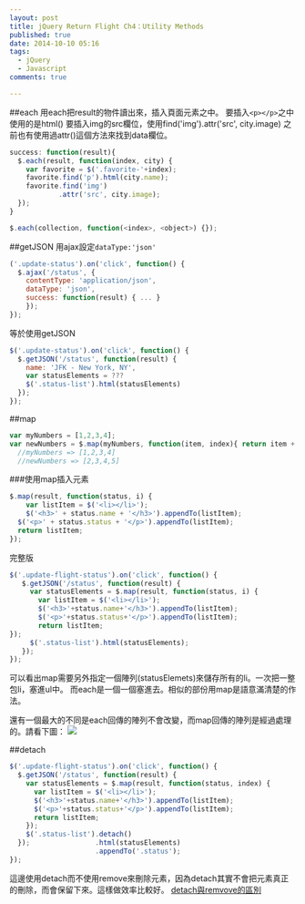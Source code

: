 ```yaml
---
layout: post
title: jQuery Return Flight Ch4：Utility Methods
published: true
date: 2014-10-10 05:16
tags:
  - jQuery
  - Javascript
comments: true

---
```

##each
用each把result的物件讀出來，插入頁面元素之中。
要插入`<p></p>`之中使用的是html()
要插入img的src欄位，使用find('img').attr('src', city.image)
之前也有使用過attr()這個方法來找到data欄位。
```js
success: function(result){
  $.each(result, function(index, city) {
    var favorite = $('.favorite-'+index);
    favorite.find('p').html(city.name);
    favorite.find('img')
            .attr('src', city.image);
  });
}
```

```js
$.each(collection, function(<index>, <object>) {});
```

##getJSON
用ajax設定```dataType:'json'```
```js
('.update-status').on('click', function() {
  $.ajax('/status', {
    contentType: 'application/json',
    dataType: 'json',
    success: function(result) { ... }
	});
});
```
等於使用getJSON
```js
$('.update-status').on('click', function() {
  $.getJSON('/status', function(result) {
    name: 'JFK - New York, NY',
    var statusElements = ???
    $('.status-list').html(statusElements)
  });
});
```

##map
```js
var myNumbers = [1,2,3,4];
var newNumbers = $.map(myNumbers, function(item, index){ return item + 1 });
  //myNumbers => [1,2,3,4]
  //newNumbers => [2,3,4,5]
```

###使用map插入元素
```js
$.map(result, function(status, i) {
	var listItem = $('<li></li>');
	$('<h3>' + status.name + '</h3>').appendTo(listItem);
  $('<p>' + status.status + '</p>').appendTo(listItem);
  return listItem;
});
```
完整版
```js
$('.update-flight-status').on('click', function() {
   $.getJSON('/status', function(result) {
     var statusElements = $.map(result, function(status, i) {
       var listItem = $('<li></li>');
       $('<h3>'+status.name+'</h3>').appendTo(listItem);
       $('<p>'+status.status+'</p>').appendTo(listItem);
       return listItem;
});
     $('.status-list').html(statusElements);
   });
});
```
可以看出map需要另外指定一個陣列(statusElemets)來儲存所有的li。一次把一整包li，塞進ul中。
而each是一個一個塞進去。相似的部份用map是語意滿清楚的作法。

還有一個最大的不同是each回傳的陣列不會改變，而map回傳的陣列是經過處理的。請看下圖：
![](https://lh5.googleusercontent.com/9HcvHuOpheqWWH6tJ8NpLniNpnlyllb1SpLk510t8cg=w1755-h1123-no)

##detach
```js
$('.update-flight-status').on('click', function() {
  $.getJSON('/status', function(result) {
    var statusElements = $.map(result, function(status, index) {
      var listItem = $('<li></li>');
      $('<h3>'+status.name+'</h3>').appendTo(listItem);
      $('<p>'+status.status+'</p>').appendTo(listItem);
      return listItem;
    });
    $('.status-list').detach()
  });                .html(statusElements)
                     .appendTo('.status');
});
```
這邊使用detach而不使用remove來刪除元素，因為detach其實不會把元素真正的刪除，而會保留下來。這樣做效率比較好。
[detach與remvove的區別](http://www.jquery001.com/jquery-detach-remove.html)
